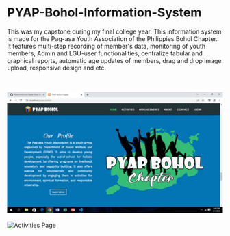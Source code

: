# PYAP-Bohol-Information-System
This was my capstone during my final college year. This information system is made for the Pag-asa Youth Association of the Philippies Bohol Chapter. It features multi-step recording of member's data, monitoring of youth members, Admin and LGU-user functionalities, centralize tabular and graphical reports, automatic age updates of members, drag and drop image upload, responsive design and etc.

<br /><br />
<img src="/sql/Homepage.png" alt="Homepage" title="Homepage">
<br /><br />
<img src="/sql/Acivities.png" alt="Activities Page" title="Activities Page">
